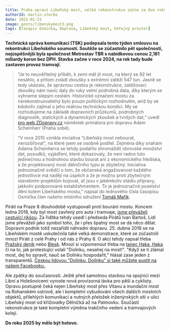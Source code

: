 ```yaml
---
title: Praha opraví Libeňský most, velká rekonstrukce začne za dva roky
authorId: martin.sterba
date: 2022-01-21
image: posts/libenskymost3.png
tags: [Časopis Osmička, Doprava, Libeňský most, Veřejný prostor]
---
```


**Technická správa komunikací (TSK) podepsala tento týden smlouvu na rekontrukci Libeňského soumostí. Soutěže se zúčastnilo pět společností, nejúspěšnější byla společnost Metrostav TBR s nabídkovou cenou 2,181 miliardy korun bez DPH. Stavba začne v roce 2024, na rok tady bude zastaven provoz tramvají.**

>"Je to neuvěřitelný příběh, k zemi měl jít most, na který se 92 let nesáhlo, a přitom zvládl zkoušky s extrémní zátěží 547 tun. Jasně se tedy ukázalo, že správnou cestou je rekonstrukce, zatěžovací zkoušky nám navíc daly do ruky velmi podrobná data, díky kterým se vyhneme slepým cestám. Historické označení mostu za nerekonstruovatelný bylo pouze politickým rozhodnutím, aniž by se kdokoliv zajímal o jeho reálnou technickou kondici. My se rozhodujeme na základě dopravních průzkumů, podrobných diagnostik, statických a dynamických zkoušek a tvrdých dat,“ uvedl [pro web ZDopravy.cz](https://zdopravy.cz/rekonstrukce-libenskeho-mostu-muze-zacit-rok-pres-nej-nepojedou-tramvaje-101768/) náměstek primátora pro dopravu Adam Scheinherr (Praha sobě).

>"V roce 2015 vznikla iniciativa “Libeňský most nebourat, nerozšiřovat”, na které jsem se osobně podílel. Zejména díky snahám Adama Scheinherra se tehdy podařilo shromáždit obrovské množství dat, posudků, vyjádření, které dokazovaly, že není radno tuto jedinečnou a hodnotnou stavbu bourat ani z ekonomického hlediska, a že projektovaný most dálničního typu je zbytečný. Iniciativa jednoznačně svědčí o tom, že občanská angažovanost každého jednotlivce má naději na úspěch a že je možno proti zbytečným stavebním projektům bojovat, ať jsou v jakémkoliv stádiu přípravy, jakkoliv podporované establishmentem. To je jednoznačné poselství dění kolem Libeňského mostu," napsal do lednového čísla časopisu Osmička člen našeho místního sdružení [Tomáš Mařík](https://praha8.pirati.cz/lide/tomas-marik.html).

Piráti na Praze 8 dlouhodobě vystupovali proti bourání mostu. Koncem ledna 2018, kdy byl most zavřený pro auta i tramvaje, [jsme převáželi cestující rikšou](https://prazsky.denik.cz/z-regionu/na-libensky-most-se-vraci-hromadna-doprava-autobusy-jezdi-do-poloviny-mostu-20180129.html). Za řidítka tehdy usedl i předseda Pirátů Ivan Bartoš. Lidi jsme převáželi jako symbol toho, že i přes špatný most se dá něco dělat. Dopravní podnik totiž nezařídil náhradní dopravu. 25. dubna 2018 se na Libeňském mostě uskutečnila také velká demonstrace, které se zúčastnili mnozí Piráti z celé Prahy i od nás z Prahy 8. O akci tehdy napsal třeba [Pražský deník](https://prazsky.denik.cz/bohemka_zpravy/lide-protestovali-proti-bourani-libenskeho-mostu-20180425.html) nebo [Blesk](https://www.blesk.cz/clanek/regiony-praha-praha-zpravy/538880/lide-zablokovali-libensky-most-nelibilo-se-jim-ze-by-ho-meli-zbourat.html). Mnozí si vzpomenout třeba na [tanec Haka, Haka](https://video.aktualne.cz/dvtv/haka-na-libenskem-moste-takhle-skupina-aktivistu-protestoval/r~ab17b3cc47e011e88b47ac1f6b220ee8/?fbclid=IwAR0Sb5REltXwNTGM2ylCT5O-18tzMjVdm8TlADJqeXHqY8tBpMKt3mFtfDU) či na to, jak protestující volali "Dolínku, nesahej na most!". "Když se ti zlámal most, dej ho spravit, nauč se Dolínku hospodařit," hlásal zase jeden z transparentů. [Českou lidovou "Dolínku, Dolínku" si také můžete pustit na našem Facebooku.](https://fb.watch/aGQn6UwZ5j/).

Ale zpátky do současnosti. Ještě před samotnou stavbou na spojnici mezi Libní a Holešovicemi vyroste nová provizorná lávka pro pěší a cyklisty. Opravu postupně čeká nejen Libeňský most přes Vltavu a inundační most na Rohanském ostrově, ale i kompletní vybudování všech dalších mostních objektů, přilehlých komunikací a nutných přeložek inženýrských sítí v ulici Libeňský most od křižovatky Dělničká až na Palmovku. Součástí rekonstrukce je také kompletní výměna trakčního vedení a tramvajových kolejí. 

**Do roku 2025 by mělo být hotovo.**
